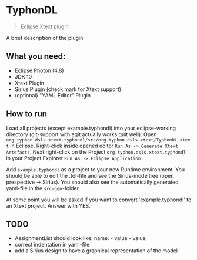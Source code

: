 # TyphonDL
> Eclipse Xtext plugin

A brief description of the plugin

## What you need:
- [Eclipse Photon (4.8)](https://www.eclipse.org/downloads/packages/release/photon/r/eclipse-ide-java-ee-developers)
- JDK 10
- Xtext Plugin
- Sirius Plugin (check mark for Xtext support)
- (optional) "YAML Editor" Plugin

## How to run
Load all projects (except example.typhondl) into your eclipse-working directory (git-support with egit actually works quit well).
Open `org.typhon.dsls.xtext.typhondl/src/org.typhon.dsls.xtext/TyphonDL.xtext` in Eclipse. Right-click inside opened editor `Run As -> Generate Xtext Artefacts`. Next right-click on the Project `org.typhon.dsls.xtext.typhondl` in your Project Explorer `Run As -> Eclipse Application`

Add `example.typhondl` as a project to your new Runtime environment. You should be able to edit the .tdl-file and see the Sirius-modeltree (open prespective -> Sirius). You should also see the automatically generated yaml-file in the `src-gen`-folder.

At some point you will be asked if you want to convert 'example.typhondl' to an Xtext project. Answer with YES.

## TODO
- AssignmentList should look like:
	name:
		- value
		- value
- correct indentation in yaml-file
- add a Sirius design to have a graphical representation of the model